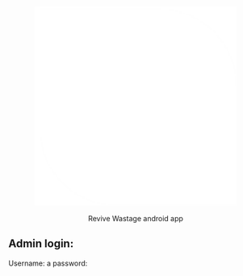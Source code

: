 <p align="center"><img src="app/src/main/res/drawable/sss.png" width="400"></p>

<p align="center">
    Revive Wastage android app
</p>

## Admin login:
Username: a
password:

